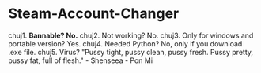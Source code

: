 # Steam-Account-Changer

chuj1. **Bannable? No.**
chuj2. Not working? No.
chuj3. Only for windows and portable version? Yes.
chuj4. Needed Python? No, only if you download .exe file.
chuj5. Virus? "Pussy tight, pussy clean, pussy fresh. Pussy pretty, pussy fat, full of flesh." - Shenseea - Pon Mi
